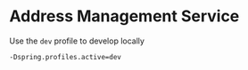 # Address Management Service

Use the `dev` profile to develop locally

```
-Dspring.profiles.active=dev
```

```